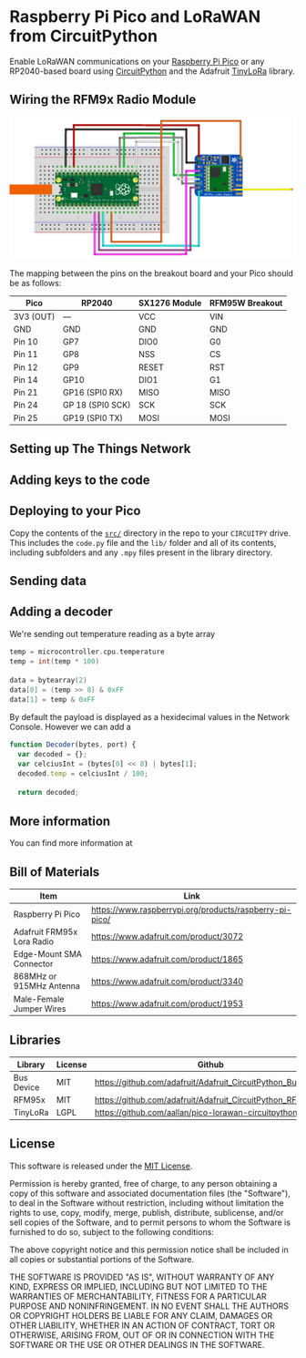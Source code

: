 # Raspberry Pi Pico and LoRaWAN from CircuitPython

Enable LoRaWAN communications on your [Raspberry Pi Pico](https://www.raspberrypi.org/products/raspberry-pi-pico/) or any RP2040-based board using [CircuitPython](https://circuitpython.org/board/raspberry_pi_pico/) and the Adafruit [TinyLoRa](https://github.com/adafruit/Adafruit_CircuitPython_TinyLoRa) library. 


## Wiring the RFM9x Radio Module

![Wiring diagram](/images/pico-and-rfm9x.png)

The mapping between the pins on the breakout board and your Pico should be as follows:

Pico | RP2040 | SX1276 Module | RFM95W Breakout
------------ | ------------- | ------------ | -------------
3V3 (OUT) | — | VCC | VIN
GND | GND | GND | GND
Pin 10 | GP7 | DIO0 | G0
Pin 11 | GP8 | NSS | CS
Pin 12 | GP9 | RESET | RST
Pin 14 | GP10 | DIO1 | G1
Pin 21 | GP16 (SPI0 RX) | MISO | MISO
Pin 24 | GP 18 (SPI0 SCK) | SCK | SCK
Pin 25 | GP19 (SPI0 TX) | MOSI | MOSI

## Setting up The Things Network


## Adding keys to the code


## Deploying to your Pico

Copy the contents of the [`src/`](https://github.com/aallan/pico-lorawan-circuitpython/tree/main/src) directory in the repo to your `CIRCUITPY` drive. This includes the `code.py` file and the `lib/` folder and all of its contents, including subfolders and any `.mpy` files present in the library directory.

## Sending data



## Adding a decoder

We're sending out temperature reading as a byte array

```C
temp = microcontroller.cpu.temperature
temp = int(temp * 100)

data = bytearray(2)
data[0] = (temp >> 8) & 0xFF
data[1] = temp & 0xFF
```

By default the payload is displayed as a hexidecimal values in the Network Console. However we can add a 

```javascript
function Decoder(bytes, port) {
  var decoded = {};
  var celciusInt = (bytes[0] << 8) | bytes[1];
  decoded.temp = celciusInt / 100;

  return decoded;
```

## More information

You can find more information at

## Bill of Materials

Item | Link 
------------ | -------------
Raspberry Pi Pico | https://www.raspberrypi.org/products/raspberry-pi-pico/
Adafruit FRM95x Lora Radio | https://www.adafruit.com/product/3072
Edge-Mount SMA Connector | https://www.adafruit.com/product/1865
868MHz or 915MHz Antenna | https://www.adafruit.com/product/3340
Male-Female Jumper Wires | https://www.adafruit.com/product/1953

## Libraries

Library | License | Github
------------ | ------------- | -------------
Bus Device | MIT | https://github.com/adafruit/Adafruit_CircuitPython_BusDevice
RFM95x | MIT | https://github.com/adafruit/Adafruit_CircuitPython_RFM9x
TinyLoRa | LGPL | https://github.com/aallan/pico-lorawan-circuitpython

## License

This software is released under the [MIT License](https://opensource.org/licenses/MIT).

Permission is hereby granted, free of charge, to any person obtaining a copy of this software and associated documentation files (the "Software"), to deal in the Software without restriction, including without limitation the rights to use, copy, modify, merge, publish, distribute, sublicense, and/or sell copies of the Software, and to permit persons to whom the Software is furnished to do so, subject to the following conditions:

The above copyright notice and this permission notice shall be included in all copies or substantial portions of the Software.

THE SOFTWARE IS PROVIDED "AS IS", WITHOUT WARRANTY OF ANY KIND, EXPRESS OR IMPLIED, INCLUDING BUT NOT LIMITED TO THE WARRANTIES OF MERCHANTABILITY, FITNESS FOR A PARTICULAR PURPOSE AND NONINFRINGEMENT. IN NO EVENT SHALL THE AUTHORS OR COPYRIGHT HOLDERS BE LIABLE FOR ANY CLAIM, DAMAGES OR OTHER LIABILITY, WHETHER IN AN ACTION OF CONTRACT, TORT OR OTHERWISE, ARISING FROM, OUT OF OR IN CONNECTION WITH THE SOFTWARE OR THE USE OR OTHER DEALINGS IN THE SOFTWARE.

